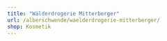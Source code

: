 ```yaml
---
title: "Wälderdrogerie Mitterberger"
url: /alberschwende/waelderdrogerie-mitterberger/
shop: Kosmetik
---
```

